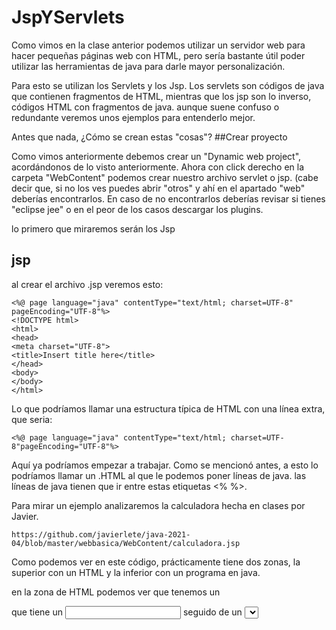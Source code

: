 # JspYServlets

Como vimos en la clase anterior podemos utilizar un servidor web para hacer pequeñas páginas web con HTML, 
pero sería bastante útil poder utilizar las herramientas de java para darle mayor personalización.

Para esto se utilizan los Servlets y los Jsp. 
Los servlets son códigos de java que contienen fragmentos de HTML, mientras que los jsp son lo inverso, códigos HTML con fragmentos de java.
aunque suene confuso o redundante veremos unos ejemplos para entenderlo mejor.

Antes que nada, ¿Cómo se crean estas "cosas"?
##Crear proyecto

Como vimos anteriormente debemos crear un "Dynamic web project", acordándonos de lo visto anteriormente.
Ahora con click derecho en la carpeta "WebContent" podemos crear nuestro archivo servlet o jsp.
(cabe decir que, si no los ves puedes abrir "otros" y ahí en el apartado "web" deberías encontrarlos. En caso de no encontrarlos deberías revisar si tienes "eclipse jee"
o en el peor de los casos descargar los plugins.

lo primero que miraremos serán los Jsp

## jsp

al crear el archivo .jsp veremos esto:

    <%@ page language="java" contentType="text/html; charset=UTF-8"
    pageEncoding="UTF-8"%>
    <!DOCTYPE html>
    <html>
    <head>
    <meta charset="UTF-8">
    <title>Insert title here</title>
    </head>
    <body>
    </body>
    </html>

Lo que podríamos llamar una estructura típica de HTML con una línea extra, que seria:    

    <%@ page language="java" contentType="text/html; charset=UTF-8"pageEncoding="UTF-8"%>

Aquí ya podríamos empezar a trabajar.
Como se mencionó antes, a esto lo podríamos llamar un .HTML al que le podemos poner líneas de java.
las líneas de java tienen que ir entre estas etiquetas <% %>.

Para mirar un ejemplo analizaremos la calculadora hecha en clases por Javier.

    https://github.com/javierlete/java-2021-04/blob/master/webbasica/WebContent/calculadora.jsp
       
Como podemos ver en este código, prácticamente tiene dos zonas, la superior con un HTML y la inferior con un programa en java.

en la zona de HTML podemos ver que tenemos un <form> que tiene un <input> seguido de un <select> y otro <input> finalizando un <button>
o sea, en cristiano tenemos dos lugares para meter texto, un menú desplegable y un botón para realizar el cálculo.
 
Esto sería todo nuestro código HTML, ahora analicemos el código java que se encuentra dentro de los <% %>.

Como todo código java inicia con una zona para definir variables, las cuales extraen los datos de los objetos HTML.

luego sigue con esta línea que contiene todo el código java.

    	if (strOp1 != null && op != null && strOp2 != null) {
    
La cual es más interesante de lo que aparenta, debido a que cuando abrimos la página web por primera vez las variables serán nulas, debido a que no hemos ingresado nada.
por lo que esta línea provoca que siempre en la primera iteración saltemos todo el código java.

luego de esto seguimos con un código normal para el ejercicio de calculadora
Primero pasa los datos de texto a números
y luego con un switch que avanza en cada caso para ver qué hacer.

Con esto tendríamos una calculadora funciona.
Pero sucede que, si tuviéramos un archivo HTML muy grande y otro archivo java muy grande, seria incomodo trabajar ambos a la vez, por lo que, lo más conveniente
para grandes cantidades de código es separar el código, dejando el HTML en un .jsp y el código java en un servlets.

## servlets

Usaremose este link

	https://github.com/javierlete/java-2021-04/blob/master/webbasica/src/com/ipartek/formacion/webbasica/CalculadoraCerebro.java

¿Entonces como creamos un servlets?  
Usaremos click derecho en el SRC, new sevelet.  
(Puede suceder que nuevamente el archivo no este, por lo que tendrás que buscar en otros, en el apartado web).  
(si estas usando la última versión de eclipse los imports te darán error y esto es debido a que el import que viene de javax ahora depende jakarta
por lo que debes modificarlos)  
deben quedar de esta manera:


    import jakarta.servlet.ServletException;
    
donde pone javax debes poner jakarta.

Al crearlo veremos que se crearon bastantes líneas de código, pero para este ejemplo solo usaremos dos métodos, que son los doGet() y doPost().
Por lo que el resto deberemos borrarlo para mantener la vista más limpia.

Quedando el archivo así.

    @WebServlet("/pruebaclase")
    public class pruebaclase extends HttpServlet {
	  private static final long serialVersionUID = 1L;
	  protected void doGet(HttpServletRequest request, HttpServletResponse response) throws ServletException, IOException {
	  }
	  protected void doPost(HttpServletRequest request, HttpServletResponse response) throws ServletException, IOException {
	  }
    }

De esta manera quitaremos los comentarios y el método inicial.

Ahora volviendo al jsp, copiaremos todo el código java y lo pegaremos en el método doPost(), mientras que en este espacio agregaremos una línea para insertar el resultado
que venga del servlets


    ${resultado}
    
Además, a los formularios que utilizaremos, los dejaremos enviando información a nuestro servlets con

	<form action="calculadoraCerebro" method="post">
    
De esta manera tendríamos el .jsp terminado, y nos tendríamos que enfocar en el servlets.

Antes de empezar a editarlo es conveniente leer las líneas y entender más o menos de donde viene cada cosa.
la primera línea luego de los imports es

		@WebServlet("/servletsDePrueba")
		
Línea que nos da la ubicación de esta ventana (duda).
La siguiente línea nos dice que nuestra clase extiende de HttpServlet la cual es una clase abstracta y por ende debes sobrescribir al menos uno de sus métodos.
En este caso se sobrescribieron dos de los métodos.

Bueno ahora tenemos los métodos doGet() y doPost(), y nosotros hemos rellenado el método doPost(), pero, ¿Que hacen estos métodos?

El método doGet() es el método que por defecto corre cuando llamamos por url o de alguna manera al servlets.  
Mientras que el método doPost() es el método que se utilizara cuando un formulario entra al servlets con un método "post".

En método doGet() contiene esta línea

		request.getRequestDispatcher("paginaRedireccionada.jsp").forward(request, response);
		
La que simplemente redirecciona a la página que introduzcas.

mientras que el método doPost() contiene todo nuestro codigo anterior, pero ahora tenemos dos problemas.
como transportamos la información del servlets a nuestro .jsp y cómo llegamos a nuestro .jsp

Para esto usaremos dos líneas,

			request.setAttribute("resultado", resultado);
			request.getRequestDispatcher("calculadoramvc.jsp").forward(request, response);

la primera trabaja llevando el valor resultado a la clave "resultado" que tengamos en nuestro .jsp
mientras que la segunda es una redirección al igual que la vista antes.

De esta manera ya tendríamos un .jsp que trabaja con un servlets.  
